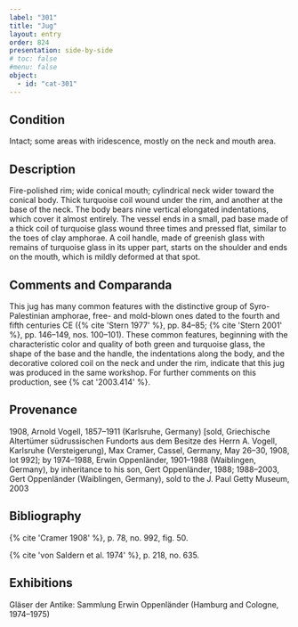 ```yaml
---
label: "301"
title: "Jug"
layout: entry
order: 824
presentation: side-by-side
# toc: false
#menu: false 
object:
  - id: "cat-301"
---
```


## Condition

Intact; some areas with iridescence, mostly on the neck and mouth area.

## Description

Fire-polished rim; wide conical mouth; cylindrical neck wider toward the conical body. Thick turquoise coil wound under the rim, and another at the base of the neck. The body bears nine vertical elongated indentations, which cover it almost entirely. The vessel ends in a small, pad base made of a thick coil of turquoise glass wound three times and pressed flat, similar to the toes of clay amphorae. A coil handle, made of greenish glass with remains of turquoise glass in its upper part, starts on the shoulder and ends on the mouth, which is mildly deformed at that spot.

## Comments and Comparanda

This jug has many common features with the distinctive group of Syro-Palestinian amphorae, free- and mold-blown ones dated to the fourth and fifth centuries CE ({% cite 'Stern 1977' %}, pp. 84–85; {% cite 'Stern 2001' %}, pp. 146–149, nos. 100–101). These common features, beginning with the characteristic color and quality of both green and turquoise glass, the shape of the base and the handle, the indentations along the body, and the decorative colored coil on the neck and under the rim, indicate that this jug was produced in the same workshop. For further comments on this production, see {% cat '2003.414' %}.

## Provenance

1908, Arnold Vogell, 1857–1911 (Karlsruhe, Germany) [sold, Griechische Altertümer südrussischen Fundorts aus dem Besitze des Herrn A. Vogell, Karlsruhe (Versteigerung), Max Cramer, Cassel, Germany, May 26–30, 1908, lot 992]; by 1974–1988, Erwin Oppenländer, 1901–1988 (Waiblingen, Germany), by inheritance to his son, Gert Oppenländer, 1988; 1988–2003, Gert Oppenländer (Waiblingen, Germany), sold to the J. Paul Getty Museum, 2003

## Bibliography

{% cite 'Cramer 1908' %}, p. 78, no. 992, fig. 50.

{% cite 'von Saldern et al. 1974' %}, p. 218, no. 635.

## Exhibitions

Gläser der Antike: Sammlung Erwin Oppenländer (Hamburg and Cologne, 1974–1975)